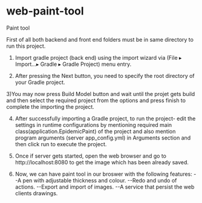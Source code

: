 # web-paint-tool
Paint tool


First of all both backend and front end folders must be in same directory to run this project.

1) Import gradle project (back end) using the import wizard via (File ▸ Import…▸ Gradle ▸ Gradle Project) menu entry.

2) After pressing the Next button, you need to specify the root directory of your Gradle project.

3)You may now press Build Model button and wait until the projet gets build and then select the required project from the options and 
press finish to complete the importing the project.

4) After successfully importing a Gradle project,
 to run the project- edit the settings in runtime configurations by mentioning required main class(application.EpidemicPaint) of the 
 project and also mention program arguments (server app_config.yml) in Arguments section and then click run to execute the project.

5) Once if server gets started, open the web browser and go to http://localhost:8080 to get the image which has been already saved.

6) Now, we can have paint tool in our broswer with the following features:
--A pen with adjustable thickness and colour.
--Redo and undo of actions.
--Export and import of images.
--A service that persist the web clients drawings.
